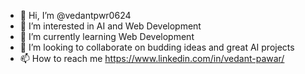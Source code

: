 - 👋 Hi, I’m @vedantpwr0624
- 👀 I’m interested in AI and Web Development
- 🌱 I’m currently learning Web Development
- 💞️ I’m looking to collaborate on budding ideas and great AI projects
- 📫 How to reach me https://www.linkedin.com/in/vedant-pawar/

<!---
vedantpwr0624/vedantpwr0624 is a ✨ special ✨ repository because its `README.md` (this file) appears on your GitHub profile.
You can click the Preview link to take a look at your changes.
--->
